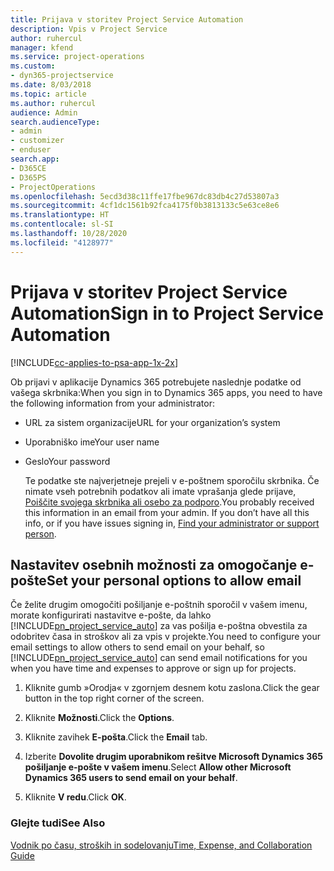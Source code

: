 ```yaml
---
title: Prijava v storitev Project Service Automation
description: Vpis v Project Service
author: ruhercul
manager: kfend
ms.service: project-operations
ms.custom:
- dyn365-projectservice
ms.date: 8/03/2018
ms.topic: article
ms.author: ruhercul
audience: Admin
search.audienceType:
- admin
- customizer
- enduser
search.app:
- D365CE
- D365PS
- ProjectOperations
ms.openlocfilehash: 5ecd3d38c11ffe17fbe967dc83db4c27d53807a3
ms.sourcegitcommit: 4cf1dc1561b92fca4175f0b3813133c5e63ce8e6
ms.translationtype: HT
ms.contentlocale: sl-SI
ms.lasthandoff: 10/28/2020
ms.locfileid: "4128977"
---
```

# <a name="sign-in-to-project-service-automation"></a><span data-ttu-id="cfd03-103">Prijava v storitev Project Service Automation</span><span class="sxs-lookup"><span data-stu-id="cfd03-103">Sign in to Project Service Automation</span></span>

[!INCLUDE[cc-applies-to-psa-app-1x-2x](../includes/cc-applies-to-psa-app-1x-2x.md)]

<span data-ttu-id="cfd03-104">Ob prijavi v aplikacije Dynamics 365 potrebujete naslednje podatke od vašega skrbnika:</span><span class="sxs-lookup"><span data-stu-id="cfd03-104">When you sign in to Dynamics 365 apps, you need to have the following information from your administrator:</span></span>  
  
- <span data-ttu-id="cfd03-105">URL za sistem organizacije</span><span class="sxs-lookup"><span data-stu-id="cfd03-105">URL for your organization’s system</span></span>  
  
- <span data-ttu-id="cfd03-106">Uporabniško ime</span><span class="sxs-lookup"><span data-stu-id="cfd03-106">Your user name</span></span>  
  
- <span data-ttu-id="cfd03-107">Geslo</span><span class="sxs-lookup"><span data-stu-id="cfd03-107">Your password</span></span>  
  
  <span data-ttu-id="cfd03-108">Te podatke ste najverjetneje prejeli v e-poštnem sporočilu skrbnika. Če nimate vseh potrebnih podatkov ali imate vprašanja glede prijave, [Poiščite svojega skrbnika ali osebo za podporo](https://docs.microsoft.com/dynamics365/customerengagement/on-premises/basics/find-administrator-support).</span><span class="sxs-lookup"><span data-stu-id="cfd03-108">You probably received this information in an email from your admin. If you don’t have all this info, or if you have issues signing in, [Find your administrator or support person](https://docs.microsoft.com/dynamics365/customerengagement/on-premises/basics/find-administrator-support).</span></span>  
  
## <a name="set-your-personal-options-to-allow-email"></a><span data-ttu-id="cfd03-109">Nastavitev osebnih možnosti za omogočanje e-pošte</span><span class="sxs-lookup"><span data-stu-id="cfd03-109">Set your personal options to allow email</span></span>  
 <span data-ttu-id="cfd03-110">Če želite drugim omogočiti pošiljanje e-poštnih sporočil v vašem imenu, morate konfigurirati nastavitve e-pošte, da lahko [!INCLUDE[pn_project_service_auto](../includes/pn-project-service-auto.md)] za vas pošilja e-poštna obvestila za odobritev časa in stroškov ali za vpis v projekte.</span><span class="sxs-lookup"><span data-stu-id="cfd03-110">You need to configure your email settings to allow others to send email on your behalf, so [!INCLUDE[pn_project_service_auto](../includes/pn-project-service-auto.md)] can send email notifications for you when you have time and expenses to approve or sign up for projects.</span></span>  
  
1.  <span data-ttu-id="cfd03-111">Kliknite gumb »Orodja« v zgornjem desnem kotu zaslona.</span><span class="sxs-lookup"><span data-stu-id="cfd03-111">Click the gear button in the top right corner of the screen.</span></span>  
  
2.  <span data-ttu-id="cfd03-112">Kliknite **Možnosti**.</span><span class="sxs-lookup"><span data-stu-id="cfd03-112">Click the **Options**.</span></span>  
  
3.  <span data-ttu-id="cfd03-113">Kliknite zavihek **E-pošta**.</span><span class="sxs-lookup"><span data-stu-id="cfd03-113">Click the **Email** tab.</span></span>  
  
4.  <span data-ttu-id="cfd03-114">Izberite **Dovolite drugim uporabnikom rešitve Microsoft Dynamics 365 pošiljanje e-pošte v vašem imenu**.</span><span class="sxs-lookup"><span data-stu-id="cfd03-114">Select **Allow other Microsoft Dynamics 365 users to send email on your behalf**.</span></span>  
  
5.  <span data-ttu-id="cfd03-115">Kliknite **V redu**.</span><span class="sxs-lookup"><span data-stu-id="cfd03-115">Click **OK**.</span></span>  
  
### <a name="see-also"></a><span data-ttu-id="cfd03-116">Glejte tudi</span><span class="sxs-lookup"><span data-stu-id="cfd03-116">See Also</span></span>  
 [<span data-ttu-id="cfd03-117">Vodnik po času, stroških in sodelovanju</span><span class="sxs-lookup"><span data-stu-id="cfd03-117">Time, Expense, and Collaboration Guide</span></span>](../psa/time-expense-collaboration-guide.md)
